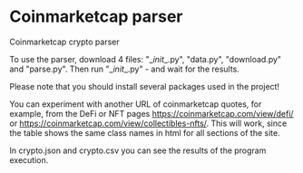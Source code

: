 # Coinmarketcap parser 
Coinmarketcap crypto parser

To use the parser, download 4 files: "__init_\_.py", "data.py", "download.py" and "parse.py". Then run "__init_\_.py" - and wait for the results. 

Please note that you should install several packages used in the project!

You can experiment with another URL of coinmarketcap quotes, for example, from the DeFi or NFT pages https://coinmarketcap.com/view/defi/ or https://coinmarketcap.com/view/collectibles-nfts/. This will work, since the table shows the same class names in html for all sections of the site.

In crypto.json and crypto.csv you can see the results of the program execution.
